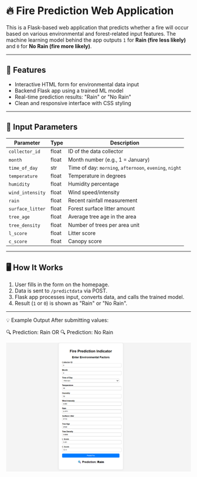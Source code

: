 # 🔥 Fire Prediction Web Application

This is a Flask-based web application that predicts whether a fire will occur based on various environmental and forest-related input features. The machine learning model behind the app outputs `1` for **Rain (fire less likely)** and `0` for **No Rain (fire more likely)**.

---

## 🚀 Features

- Interactive HTML form for environmental data input
- Backend Flask app using a trained ML model
- Real-time prediction results: "Rain" or "No Rain"
- Clean and responsive interface with CSS styling

---

## 🧾 Input Parameters

| Parameter         | Type   | Description                              |
|------------------|--------|------------------------------------------|
| `collector_id`     | float  | ID of the data collector                  |
| `month`           | float  | Month number (e.g., 1 = January)          |
| `time_of_day`     | str    | Time of day: `morning`, `afternoon`, `evening`, `night` |
| `temperature`     | float  | Temperature in degrees                    |
| `humidity`        | float  | Humidity percentage                       |
| `wind_intensity`  | float  | Wind speed/intensity                      |
| `rain`            | float  | Recent rainfall measurement               |
| `surface_litter`  | float  | Forest surface litter amount              |
| `tree_age`        | float  | Average tree age in the area              |
| `tree_density`    | float  | Number of trees per area unit             |
| `l_score`         | float  | Litter score                              |
| `c_score`         | float  | Canopy score                              |

---

## 🖥️ How It Works

1. User fills in the form on the homepage.
2. Data is sent to `/predictdata` via POST.
3. Flask app processes input, converts data, and calls the trained model.
4. Result (`1` or `0`) is shown as "Rain" or "No Rain".

---

💡 Example Output
After submitting values:

🔍 Prediction: Rain
OR
🔍 Prediction: No Rain

<img src="assets\Screenshot 2025-05-27 090022.png" alt="Prediction Result" width="700"/>
